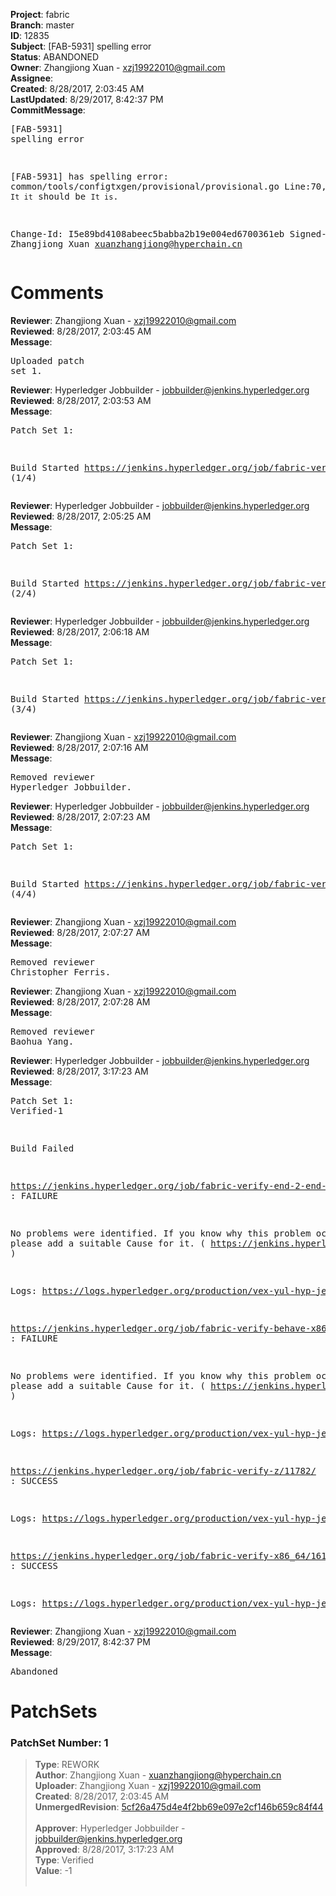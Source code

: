 <strong>Project</strong>: fabric<br><strong>Branch</strong>: master<br><strong>ID</strong>: 12835<br><strong>Subject</strong>: [FAB-5931] spelling error<br><strong>Status</strong>: ABANDONED<br><strong>Owner</strong>: Zhangjiong Xuan - xzj19922010@gmail.com<br><strong>Assignee</strong>:<br><strong>Created</strong>: 8/28/2017, 2:03:45 AM<br><strong>LastUpdated</strong>: 8/29/2017, 8:42:37 PM<br><strong>CommitMessage</strong>:<br><pre>[FAB-5931] spelling error

[FAB-5931] has spelling error:
common/tools/configtxgen/provisional/provisional.go Line:70, `It it`
should be `It is`.

Change-Id: I5e89bd4108abeec5babba2b19e004ed6700361eb
Signed-off-by: Zhangjiong Xuan <xuanzhangjiong@hyperchain.cn>
</pre><h1>Comments</h1><strong>Reviewer</strong>: Zhangjiong Xuan - xzj19922010@gmail.com<br><strong>Reviewed</strong>: 8/28/2017, 2:03:45 AM<br><strong>Message</strong>: <pre>Uploaded patch set 1.</pre><strong>Reviewer</strong>: Hyperledger Jobbuilder - jobbuilder@jenkins.hyperledger.org<br><strong>Reviewed</strong>: 8/28/2017, 2:03:53 AM<br><strong>Message</strong>: <pre>Patch Set 1:

Build Started https://jenkins.hyperledger.org/job/fabric-verify-z/11782/ (1/4)</pre><strong>Reviewer</strong>: Hyperledger Jobbuilder - jobbuilder@jenkins.hyperledger.org<br><strong>Reviewed</strong>: 8/28/2017, 2:05:25 AM<br><strong>Message</strong>: <pre>Patch Set 1:

Build Started https://jenkins.hyperledger.org/job/fabric-verify-x86_64/16150/ (2/4)</pre><strong>Reviewer</strong>: Hyperledger Jobbuilder - jobbuilder@jenkins.hyperledger.org<br><strong>Reviewed</strong>: 8/28/2017, 2:06:18 AM<br><strong>Message</strong>: <pre>Patch Set 1:

Build Started https://jenkins.hyperledger.org/job/fabric-verify-end-2-end-x86_64/7706/ (3/4)</pre><strong>Reviewer</strong>: Zhangjiong Xuan - xzj19922010@gmail.com<br><strong>Reviewed</strong>: 8/28/2017, 2:07:16 AM<br><strong>Message</strong>: <pre>Removed reviewer Hyperledger Jobbuilder.</pre><strong>Reviewer</strong>: Hyperledger Jobbuilder - jobbuilder@jenkins.hyperledger.org<br><strong>Reviewed</strong>: 8/28/2017, 2:07:23 AM<br><strong>Message</strong>: <pre>Patch Set 1:

Build Started https://jenkins.hyperledger.org/job/fabric-verify-behave-x86_64/10160/ (4/4)</pre><strong>Reviewer</strong>: Zhangjiong Xuan - xzj19922010@gmail.com<br><strong>Reviewed</strong>: 8/28/2017, 2:07:27 AM<br><strong>Message</strong>: <pre>Removed reviewer Christopher Ferris.</pre><strong>Reviewer</strong>: Zhangjiong Xuan - xzj19922010@gmail.com<br><strong>Reviewed</strong>: 8/28/2017, 2:07:28 AM<br><strong>Message</strong>: <pre>Removed reviewer Baohua Yang.</pre><strong>Reviewer</strong>: Hyperledger Jobbuilder - jobbuilder@jenkins.hyperledger.org<br><strong>Reviewed</strong>: 8/28/2017, 3:17:23 AM<br><strong>Message</strong>: <pre>Patch Set 1: Verified-1

Build Failed 

https://jenkins.hyperledger.org/job/fabric-verify-end-2-end-x86_64/7706/ : FAILURE

No problems were identified. If you know why this problem occurred, please add a suitable Cause for it. ( https://jenkins.hyperledger.org/job/fabric-verify-end-2-end-x86_64/7706/ )

Logs: https://logs.hyperledger.org/production/vex-yul-hyp-jenkins-1/fabric-verify-end-2-end-x86_64/7706

https://jenkins.hyperledger.org/job/fabric-verify-behave-x86_64/10160/ : FAILURE

No problems were identified. If you know why this problem occurred, please add a suitable Cause for it. ( https://jenkins.hyperledger.org/job/fabric-verify-behave-x86_64/10160/ )

Logs: https://logs.hyperledger.org/production/vex-yul-hyp-jenkins-1/fabric-verify-behave-x86_64/10160

https://jenkins.hyperledger.org/job/fabric-verify-z/11782/ : SUCCESS

Logs: https://logs.hyperledger.org/production/vex-yul-hyp-jenkins-1/fabric-verify-z/11782

https://jenkins.hyperledger.org/job/fabric-verify-x86_64/16150/ : SUCCESS

Logs: https://logs.hyperledger.org/production/vex-yul-hyp-jenkins-1/fabric-verify-x86_64/16150</pre><strong>Reviewer</strong>: Zhangjiong Xuan - xzj19922010@gmail.com<br><strong>Reviewed</strong>: 8/29/2017, 8:42:37 PM<br><strong>Message</strong>: <pre>Abandoned</pre><h1>PatchSets</h1><h3>PatchSet Number: 1</h3><blockquote><strong>Type</strong>: REWORK<br><strong>Author</strong>: Zhangjiong Xuan - xuanzhangjiong@hyperchain.cn<br><strong>Uploader</strong>: Zhangjiong Xuan - xzj19922010@gmail.com<br><strong>Created</strong>: 8/28/2017, 2:03:45 AM<br><strong>UnmergedRevision</strong>: [5cf26a475d4e4f2bb69e097e2cf146b659c84f44](https://github.com/hyperledger-gerrit-archive/fabric/commit/5cf26a475d4e4f2bb69e097e2cf146b659c84f44)<br><br><strong>Approver</strong>: Hyperledger Jobbuilder - jobbuilder@jenkins.hyperledger.org<br><strong>Approved</strong>: 8/28/2017, 3:17:23 AM<br><strong>Type</strong>: Verified<br><strong>Value</strong>: -1<br><br></blockquote>